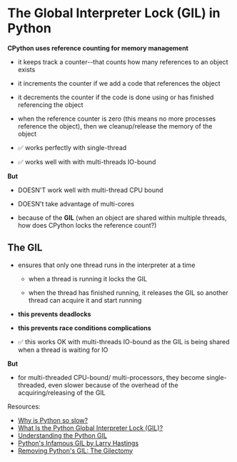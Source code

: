 
# The Global Interpreter Lock (GIL) in Python

  

**CPython uses reference counting for memory management**

- it keeps track a counter--that counts how many references to an object exists

- it increments the counter if we add a code that references the object

- it decrements the counter if the code is done using or has finished referencing the object

- when the reference counter is zero (this means no more processes reference the object), then we cleanup/release the memory of the object

- :white_check_mark: works perfectly with single-thread

- :white_check_mark: works well with with multi-threads IO-bound


**But**

- DOESN'T work well with multi-thread CPU bound

- DOESN't take advantage of multi-cores

- because of the **GIL** (when an object are shared within multiple threads, how does CPython locks the reference count?)



## The GIL

- ensures that only one thread runs in the interpreter at a time

    - when a thread is running it locks the GIL

    - when the thread has finished running, it releases the GIL so another thread can acquire it and start running

-  **this prevents deadlocks**
-  **this prevents race conditions complications** 

- :white_check_mark: this works OK with multi-threads IO-bound as the GIL is being shared when a thread is waiting for IO

**But**

- for multi-threaded CPU-bound/ multi-processors, they become single-threaded, even slower because of the overhead of the acquiring/releasing of the GIL

Resources:

-  [Why is Python so slow?](https://hackernoon.com/why-is-python-so-slow-e5074b6fe55b)
-  [What Is the Python Global Interpreter Lock (GIL)?](https://realpython.com/python-gil/)
-  [Understanding the Python GIL](https://www.youtube.com/watch?v=Obt-vMVdM8s)
-  [Python's Infamous GIL by Larry Hastings](https://www.youtube.com/watch?v=KVKufdTphKs)
-  [Removing Python's GIL: The Gilectomy](https://www.youtube.com/watch?v=P3AyI_u66Bw)